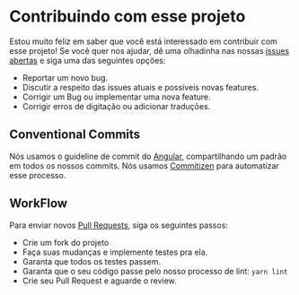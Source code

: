# Contribuindo com esse projeto

Estou muito feliz em saber que você está interessado em contribuir com esse projeto! Se você quer nos ajudar, dê uma olhadinha nas nossas [issues abertas](https://github.com/liverday/world-cup-api/issues) e siga uma das seguintes opções:

- Reportar um novo bug.
- Discutir a respeito das issues atuais e possíveis novas features.
- Corrigir um Bug ou implementar uma nova feature.
- Corrigir erros de digitação ou adicionar traduções.

## Conventional Commits

Nós usamos o guideline de commit do [Angular](https://github.com/angular/angular.js/blob/master/DEVELOPERS.md#-git-commit-guidelines), compartilhando um padrão em todos os nossos commits.
Nós usamos [Commitizen](https://github.com/commitizen/cz-cli) para automatizar esse processo.

## WorkFlow

Para enviar novos [Pull Requests](https://docs.github.com/en/github/collaborating-with-pull-requests/proposing-changes-to-your-work-with-pull-requests/about-pull-requests), siga os seguintes passos:

- Crie um fork do projeto
- Faça suas mudanças e implemente testes pra ela.
- Garanta que todos os testes passem.
- Garanta que o seu código passe pelo nosso processo de lint: `yarn lint`
- Crie seu Pull Request e aguarde o review.